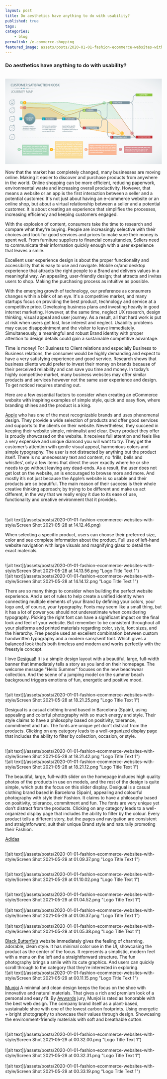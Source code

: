 ```yaml
---
layout: post
title: Do aesthetics have anything to do with usability?
published: true
tags: 
categories:
    - blog
permalink: /e-commerce-shopping
featured_image: assets/posts/2020-01-01-fashion-ecommerce-websites-with-style/photo-1.png
---
```




### Do aesthetics have anything to do with usability?


<br> ![alt text](/assets/posts/2018-05-02-customer-satisfaction-kiosk/CustomerSatisfaction_JourneyMap.jpg "journey map")<br>

Now that the market has completely changed, many businesses are moving online. Making it easier to discover and purchase products from anywhere in the world. Online shopping can be more efficient, reducing paperwork, environmental waste and increasing overall productivity. However, that means a website or an app is the first interaction between a seller and a potential customer. It's not just about having an e-commerce website or an online shop, but about a virtual relationship between a seller and a potential customer. It is about creating an experience that simplifies the processes, increasing efficiency and keeping customers engaged. 

With the explosion of content, consumers take the time to research and compare what they're buying. People are increasingly selective with their choices and look for good services and prices to make sure their money is spent well. From furniture suppliers to financial consultancies, Sellers need to communicate their information quickly enough with a user experience that leaves a smile. 

Excellent user experience design is about the proper functionality and accessibility that is easy to use and navigate. Mobile or/and desktop experience that attracts the right people to a Brand and delivers values in a meaningful way. An appealing, user-friendly design; that attracts and invites users to shop. Making the purchasing process as intuitive as possible. 

With the emerging growth of technology, our preference as consumers changes within a blink of an eye. It's a competitive market, and many startups focus on providing the best product, technology and service at a competitive price. Developing business plans and investing heavily in good internet marketing. However, at the same time, neglect UX research, design thinking, visual appeal and user journey. As a result, all that hard work is put at risk when users get lost, lose interest and neglect. Usability problems may cause disappointment and the visitor to leave immediately. Simultaneously, a meaningful and robust Brand identity with proper attention to design details could gain a sustainable competitive advantage.

Time is money! For Business to Client relations and especially Business to Business relations, the consumer would be highly demanding and expect to have a very satisfying experience and good service. Research shows that business clients would prefer to invest their money on brands because of their perceived reliability and can save you time and money.
In today’s highly competitive market, many business websites may offer similar products and services however not the same user experience and design. To get noticed requires standing out.

Here are a few essential factors to consider when creating an eCommerce website with inspiring examples of simple style, quick and easy flow, where branding shines and the product is a king. 


 [Apple](https://www.apple.com/) who has one of the most recognizable brands and uses phenomenal design. They provide a wide selection of products and offer good services and supports to the clients on their website. Nevertheless, they succeed in keeping their website simple, minimalist and clear. Every product they offer is proudly showcased on the website. It receives full attention and feels like a very expensive and unique diamond you will want to try. They get the customer’s attention with gentle visual appeal, harmonious colors and simple typography.
The user is not distracted by anything but the product itself. There is no unnecessary text and content, no ‘frills, bells and whistles’, only a few items that direct the user exactly where he or she needs to go without leaving any dead-ends. As a result, the user does not get lost on the website, an is encouraged to browse more and more. And mostly it’s not just because the Apple’s website is so usable and their products are so beautiful. The main reason of their success is their whole creative thinking approach; by trying to be different and make us act different, in the way that we really enjoy it due to its ease of use, functionality and creative environment that it provides.

<br>
<br>![alt text](/assets/posts/2020-01-01-fashion-ecommerce-websites-with-style/Screen Shot 2021-05-28 at 14.12.46.png)


When selecting a specific product, users can choose their preferred size, color and see complete information about the product. 
Full use of left-hand website navigation with large visuals and magnifying glass to detail the exact materials. 

<br>![alt text](/assets/posts/2020-01-01-fashion-ecommerce-websites-with-style/Screen Shot 2021-05-28 at 14.13.56.png "Logo Title Text 1")
<br>![alt text](/assets/posts/2020-01-01-fashion-ecommerce-websites-with-style/Screen Shot 2021-05-28 at 14.14.12.png "Logo Title Text 1")

  There are so many things to consider when building the perfect website experience. And a set of rules to help create a unified identity when connecting multiple elements of your Brand by defining your colors, your logo and, of course, your typography. 
Fonts may seem like a small thing, but it has a lot of power you should not underestimate when considering typography. Picking the right font can have a significant impact on the final look and feel of your website. But remember to be consistent throughout all your platforms and printed materials regarding color, style, font sizes, and the hierarchy. 
Free people used an excellent combination between custom handwritten typography and a modern sans/serif font. Which gives a balanced look that’s both timeless and modern and works perfectly with the freestyle concept.

  

I love [Desigual](https://www.desigual.com/en_CA/)! It is a simple design layout with a beautiful, large, full-width banner that immediately tells a story as you land on their homepage. The welcome message "Hello Summer" focuses on the new beachwear collection. And the scene of a jumping model on the summer beach background triggers emotions of fun, energetic and positive mood. 

<br>![alt text](/assets/posts/2020-01-01-fashion-ecommerce-websites-with-style/Screen Shot 2021-05-28 at 18.21.25.png "Logo Title Text 1")

Desigual is a casual clothing brand based in Barcelona (Spain), using appealing and colorful photography with so much energy and style. 
Their style claims to have a philosophy based on positivity, tolerance, commitment and fun. The fonts are unique yet don't distract from the products. Clicking on any category leads to a well-organized display page that includes the ability to filter by collection, occasion, or style. 

<br>![alt text](/assets/posts/2020-01-01-fashion-ecommerce-websites-with-style/Screen Shot 2021-05-28 at 18.21.42.png "Logo Title Text 1")
<br>![alt text](/assets/posts/2020-01-01-fashion-ecommerce-websites-with-style/Screen Shot 2021-05-28 at 18.21.12.png "Logo Title Text 1")


The beautiful, large, full-width slider on the homepage includes high quality photos of the products in use on models, and the rest of the design is quite simple, which puts the focus on this slider display. Desigual is a casual clothing brand based in Barcelona (Spain), appealing and colourful photography with style their Fashion. It claims to have a philosophy based on positivity, tolerance, commitment and fun. The fonts are very unique yet don’t distract from the products. Clicking on any category leads to a well-organized display page that includes the ability to filter by the colour.
Every product tells a different story, but the pages and navigation are consistent and straightforward, suit their unique Brand style and naturally promoting their Fashion. 




 [Adidas](https://www.adidas.ca/en)

<br>![alt text](/assets/posts/2020-01-01-fashion-ecommerce-websites-with-style/Screen Shot 2021-05-29 at 01.09.37.png "Logo Title Text 1")<br>

<br>![alt text](/assets/posts/2020-01-01-fashion-ecommerce-websites-with-style/Screen Shot 2021-05-29 at 01.10.02.png "Logo Title Text 1")<br>

<br>![alt text](/assets/posts/2020-01-01-fashion-ecommerce-websites-with-style/Screen Shot 2021-05-29 at 01.04.52.png "Logo Title Text 1")<br>
<br>![alt text](/assets/posts/2020-01-01-fashion-ecommerce-websites-with-style/Screen Shot 2021-05-29 at 01.06.37.png "Logo Title Text 1")<br>
<br>![alt text](/assets/posts/2020-01-01-fashion-ecommerce-websites-with-style/Screen Shot 2021-05-29 at 01.05.38.png "Logo Title Text 1")<br>

[Black Butterfly’s](https://www.blackbutterflyclothing.com/) website immediately gives the feeling of charming, adorable, clean style. It has minimal color use in the UI, showcasing the product as the center of the focus. 
It represents a simplistic, modern feel with a menu on the left and a straightforward structure. The fun photography brings a smile with its cute graphics. And users can quickly scroll through to the category that they’re interested in exploring.
<br>![alt text](/assets/posts/2020-01-01-fashion-ecommerce-websites-with-style/Screen Shot 2021-05-29 at 00.11.15.png "Logo Title Text 1")<br>

[Munjoi](https://munjoi.com/products/the-all-dai?variant=39974603751575) 
A minimal and clean design keeps the focus on the shoe with innovative and natural materials. That gives a rich and premium look of a personal and easy fit.
By [Awwards](https://www.awwwards.com/sites/munjoi-footwear) jury, Munjoi is rated as honorable with the best web design. The company brand itself as a plant-based, sustainable shoe with one of the lowest carbon footprints. Using energetic + bright photography to showcase their values through design. Showcasing the environment-friendly materials with soft and breathable cotton.

<br>![alt text](/assets/posts/2020-01-01-fashion-ecommerce-websites-with-style/Screen Shot 2021-05-29 at 00.32.00.png "Logo Title Text 1")<br>
<br>![alt text](/assets/posts/2020-01-01-fashion-ecommerce-websites-with-style/Screen Shot 2021-05-29 at 00.32.31.png "Logo Title Text 1")<br>
<br>![alt text](/assets/posts/2020-01-01-fashion-ecommerce-websites-with-style/Screen Shot 2021-05-29 at 00.33.19.png "Logo Title Text 1")<br>



